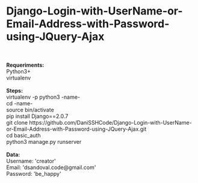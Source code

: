 

<h1><strong>Django-Login-with-UserName-or-Email-Address-with-Password-using-JQuery-Ajax
</strong><br></h1><br>
<p>
<strong>Requeriments:
</strong><br>
    Python3+<br>
      virtualenv<br>
      <br>
<strong>Steps:
</strong><br>
      virtualenv -p python3 -name-<br>
      cd -name-<br>
      source bin/activate<br>
      pip install Django==2.0.7 <br>
      git clone https://github.com/DaniSSHCode/Django-Login-with-UserName-or-Email-Address-with-Password-using-JQuery-Ajax.git<br>
      cd basic_auth<br>
      python3 manage.py runserver<br>
      <br>
 <strong>Data:
</strong><br>
      Username: 'creator'<br>
      Email: 'dsandoval.code@gmail.com'<br>
      Password: 'be_happy'<br>
      </p>

      

